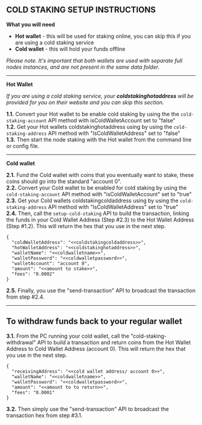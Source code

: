 ## COLD STAKING SETUP INSTRUCTIONS

**What you will need** 

 - **Hot wallet** - this will be used for staking online, you can skip this if you are using a cold staking service
 - **Cold wallet** - this will hold your funds offline
   
_Please note. It's important that both wallets are used with separate full nodes instances, and are not present in the same data folder._

---
****Hot Wallet****

_If you are using a cold staking service, your **coldstakinghotaddress** will be provided for you on their website and you can skip this section._

**1.1.** Convert your Hot wallet to be enable cold staking by using the the `cold-staking-account` API method with isColdWalletAccount set to "false" <br />
**1.2.** Get your Hot wallets coldstakinghotaddress using by using the `cold-staking-address` API method with "IsColdWalletAddress" set to "false"<br />
**1.3.** Then start the node staking with the Hot wallet from the command line or config file.
 
 ---
****Cold wallet****

**2.1.** Fund the Cold wallet with coins that you eventually want to stake, these coins should go into the standard "account 0".<br />
**2.2.** Convert your Cold wallet to be enabled for cold staking by using the `cold-staking-account` API method with "isColdWalletAccount" set to "true"<br />
**2.3.** Get your Cold wallets coldstakingcoldaddress using by using the `cold-staking-address` API method with "IsColdWalletAddress" set to "true"<br />
**2.4.** Then, call the `setup-cold-staking` API to build the transaction, linking the funds in your Cold Wallet Address (Step #2.3) to the Hot Wallet Address (Step #1.2). This will return the hex that you use in the next step.

```
{
  "coldWalletAddress": "<<coldstakingcoldaddress>>",
  "hotWalletAddress": "<<coldstakinghotaddress>>",
  "walletName": "<<coldwalletname>>",
  "walletPassword": "<<coldwalletpassword>>",
  "walletAccount": "account 0",
  "amount": "<<amount to stake>>",
  "fees": "0.0002"
}
```

**2.5.** Finally, you use the "send-transaction" API to broadcast the transaction from step #2.4.

---

## To withdraw funds back to your regular wallet

**3.1.** From the PC running your cold wallet, call the "cold-staking-withdrawal" API to build a transaction and return coins from the Hot Wallet Address to Cold Wallet Address (account 0). This will return the hex that you use in the next step.

```
{
  "receivingAddress": "<<cold wallet address/ account 0>>",
  "walletName": "<<coldwalletname>>",
  "walletPassword": "<<coldwalletpassword>>",
  "amount": "<<amount to to return>>",
  "fees": "0.0001"
}
```

**3.2.** Then simply use the "send-transaction" API to broadcast the transaction hex from step #3.1.